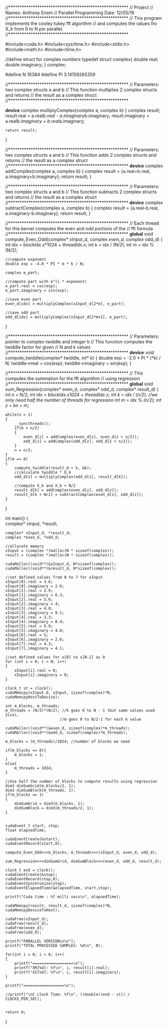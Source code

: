 //******************************************************
// Project
// Names: Anthony Enem
// Parallel Programming Date: 12/05/16
//******************************************************
// This program implements the cooley tukey fft algorithm
// and computes the values fro X_k from 0 to N pin parallel. 
//******************************************************

#include<cuda.h>
#include<sys/time.h>
#include<stdio.h>
#include<math.h>
#include<time.h>

//define struct for complex numbers
typedef struct complex{
    double real;
    double imaginary;
} complex;

#define N 16384
#define PI 3.14159265359

//******************************************************
// Parameters: two complex structs a and b
// This function multiplies 2 complex structs and returns
// the result as a complex struct
//******************************************************

__device__
complex multiplyComplex(complex a, complex b)
{
    complex result;
    result.real = a.real*b.real - a.imaginary*b.imaginary;
    result.imaginary = a.real*b.imaginary + b.real*a.imaginary;

    return result;
}

//******************************************************
// Parameters: two complex structs a and b
// This function adds 2 complex structs and returns
// the result as a complex struct
//******************************************************
__device__
complex addComplex(complex a, complex b)
{
    complex result = {a.real+b.real, a.imaginary+b.imaginary};
    return result;
}

//******************************************************
// Parameters: two complex structs a and b
// This function subtracts 2 complex structs and returns
// the result as a complex struct
//******************************************************
__device__
complex subtractComplex(complex a, complex b)
{
    complex result = {a.real-b.real, a.imaginary-b.imaginary};
    return result;
}

//******************************************************
// Each thread for this kernel computes the even and odd portions of the
// fft formula
//******************************************************
__global__
void compute_Even_Odd(complex* xInput_d, complex *even_d, complex* odd_d)
{	
	int idx = blockIdx.x*1024 + threadIdx.x;
	int k = idx / (N/2);
	int m = idx % (N/2);
	
	//compute exponent
    double exp = -4.0 * PI * m * k / N;
	
	complex e_part;    

    //compute part with e^(i * exponent)
    e_part.real = cos(exp);
    e_part.imaginary = sin(exp);
        
    //save even part
	even_d[idx] = multiplyComplex(xInput_d[2*m], e_part);
	
    //save odd part
    odd_d[idx] = multiplyComplex(xInput_d[2*m+1], e_part);
}

//******************************************************
// Parameters: pointer to complex twiddle and integer k
// This function computes the twiddle factor for given
// N and k values
//******************************************************
__device__
void compute_twiddle(complex* twiddle, int* k)
{
    double exp = -2.0 * PI * (*k) / N;
	twiddle->real = cos(exp);
	twiddle->imaginary = sin(exp);
}

//******************************************************
// This computes the summation for the fft algorithm 
// using regression
//******************************************************
__global__
void sum_Regression(complex* even_d, complex* odd_d, complex* result_d)
{	
	int n = N/2;
	int idx = blockIdx.x*1024 + threadIdx.x;
	int k = idx / (n/2); //we only need half the number of threads for regression
	int m = idx % (n/2);
	int z = k*n + m;
	
	while(n > 1)
	{
		__syncthreads();		
		if(m < n/2)
		{
			even_d[z] = addComplex(even_d[z], even_d[z + n/2]);
			odd_d[z] = addComplex(odd_d[z], odd_d[z + n/2]);
		}		
		n = n/2;
	}
	if(m == 0)
	{
		compute_twiddle(result_d + k, &k);
		//calculate twiddle * O_k
		odd_d[z] = multiplyComplex(odd_d[z], result_d[k]);
		
		//compute X_k and X_k + N/2
		result_d[k] = addComplex(even_d[z], odd_d[z]);
		result_d[k + N/2] = subtractComplex(even_d[z], odd_d[z]);
	}
}

int main()
{	
	complex* xInput, *result;
	
	complex* xInput_d, *result_d;
	complex *even_d, *odd_d;

	//allocate memory
	xInput = (complex *)malloc(N * sizeof(complex));
	result = (complex *)malloc(N * sizeof(complex));
	
	cudaMalloc((void**)&xInput_d, N*sizeof(complex));
	cudaMalloc((void**)&result_d, N*sizeof(complex));
	
	//set defined values from 0 to 7 for xInput
	xInput[0].real = 3.6;
	xInput[0].imaginary = 2.6;
	xInput[1].real = 2.9;
	xInput[1].imaginary = 6.3;
	xInput[2].real = 5.6;
	xInput[2].imaginary = 4;
	xInput[3].real = 4.8;
	xInput[3].imaginary = 9.1;
	xInput[4].real = 3.3;
	xInput[4].imaginary = 0.4;
	xInput[5].real = 5.9;
	xInput[5].imaginary = 4.8;
	xInput[6].real = 5;
	xInput[6].imaginary = 2.6;
	xInput[7].real = 4.3;
	xInput[7].imaginary = 4.1;
	
	//set defined values for x[8] to x[N-1] as 0
	for (int i = 8; i < N; i++)
	{
		xInput[i].real = 0;
		xInput[i].imaginary = 0;
	}
	
	clock_t st = clock();
	cudaMemcpy(xInput_d, xInput, sizeof(complex)*N, cudaMemcpyHostToDevice);
	
	int m_blocks, m_threads;
	m_threads = (N/2)*(N/2); //k goes 0 to N - 1 (but same values used 2ice),
							//m goes 0 to N/2-1 for each k value
	
	cudaMalloc((void**)&even_d, sizeof(complex)*m_threads);
	cudaMalloc((void**)&odd_d, sizeof(complex)*m_threads);
	
	m_blocks = (m_threads)/1024; //number of blocks we need
	
	if(m_blocks == 0){
		m_blocks = 1;
	}
	else{
		m_threads = 1024;
	}
	
	//Use half the number of blocks to compute results using regression
	dim3 dimSumGrid(m_blocks/2, 1);
	dim3 dimSumBlock(m_threads, 1);
	if(m_blocks == 1)
	{
		dimSumGrid = dim3(m_blocks, 1);
		dimSumBlock = dim3(m_threads/2, 1);
	}
		
	
	cudaEvent_t start, stop;
	float elapsedTime;

	cudaEventCreate(&start);
	cudaEventRecord(start,0);
	
	compute_Even_Odd<<<m_blocks, m_threads>>>(xInput_d, even_d, odd_d);
	
	sum_Regression<<<dimSumGrid, dimSumBlock>>>(even_d, odd_d, result_d);
	
	clock_t end = clock();
	cudaEventCreate(&stop);
	cudaEventRecord(stop,0);
	cudaEventSynchronize(stop);
	cudaEventElapsedTime(&elapsedTime, start,stop);
	
	printf("Cuda time : %f milli secs\n", elapsedTime);	
	
	cudaMemcpy(result, result_d, sizeof(complex)*N, cudaMemcpyDeviceToHost);
	
	cudaFree(xInput_d);
	cudaFree(result_d);
	cudaFree(even_d);
	cudaFree(odd_d);
	
	printf("PARALLEL VERSION\n\n");
	printf("TOTAL PROCESSED SAMPLES: %d\n", N);
	
	for(int i = 0; i < 8; i++)
	{
		printf("==================\n");
		printf("XR[%d]: %f\n", i, result[i].real);
		printf("XI[%d]: %f\n", i, result[i].imaginary);
	}
	
	printf("==================\n");
	
	//printf("\nC clock Time: %f\n", ((double)(end - st)) / CLOCKS_PER_SEC);
	
	
	return 0;
	
}

